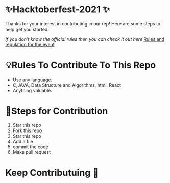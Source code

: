#  ✨Hacktoberfest-2021 ✨
Thanks for your interest in contributing in our rep! Here are some steps to help get you started:

*If you don't know the official rules then you can check it out here*
[Rules and regulation for the event](https://hacktoberfest.digitalocean.com/)


# 💡Rules To Contribute To This Repo

- Use any language.
- C,JAVA, Data Structure and Algorithms, html, React
- Anything valuable.

# 🔘Steps for Contribution
1. Star this repo
2. Fork this repo
3. Star this repo
4. Add a file
5. commit the code
6. Make pull request


# Keep Contributuing 🚀
